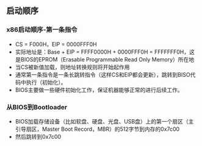 ## 启动顺序

### x86启动顺序-第一条指令

- CS = F000H，EIP = 0000FFF0H
- 实际地址是：Base + EIP = FFFF0000H + 0000FFF0H = FFFFFFF0H，这是BIOS的EPROM（Erasable Programmable Read Only Memory）所在地
- 当CS被新值加载，则地址转换规则将开始起作用
- 通常第一条指令是一条长跳转指令（这样CS和EIP都会更新），跳转到BISO代码中执行（初始化）。
- BIOS主要做一些硬件初始化工作，保证机器能够正常的进行后续工作。

### 从BIOS到Bootloader

- BIOS加载存储设备（比如软盘、硬盘、光盘、USB盘）上的第一个扇区（主引导扇区，Master Boot Record，MBR）的512字节到内存的0x7c00
- 然后跳转到0x7c00
